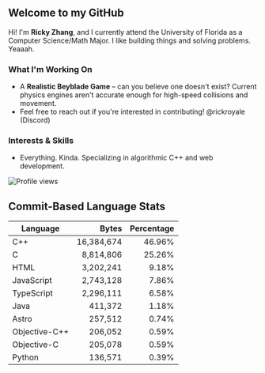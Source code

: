 ## Welcome to my GitHub

Hi! I'm **Ricky Zhang**, and I currently attend the University of Florida as a Computer Science/Math Major. I like building things and solving problems. Yeaaah.

### What I'm Working On
- A **Realistic Beyblade Game** – can you believe one doesn't exist? Current physics engines aren't accurate enough for high-speed collisions and movement.
- Feel free to reach out if you're interested in contributing! @rickroyale (Discord)

### Interests & Skills
- Everything. Kinda. Specializing in algorithmic C++ and web development.

![Profile views](https://komarev.com/ghpvc/?username=TheRickyZhang&color=blue)

<!--START_COMMIT_LANG_STATS-->
## Commit-Based Language Stats

| Language | Bytes | Percentage |
| --- | ---:| ---:|
| C++ | 16,384,674 | 46.96% |
| C | 8,814,806 | 25.26% |
| HTML | 3,202,241 | 9.18% |
| JavaScript | 2,743,128 | 7.86% |
| TypeScript | 2,296,111 | 6.58% |
| Java | 411,372 | 1.18% |
| Astro | 257,512 | 0.74% |
| Objective-C++ | 206,052 | 0.59% |
| Objective-C | 205,078 | 0.59% |
| Python | 136,571 | 0.39% |
<!--END_COMMIT_LANG_STATS-->
